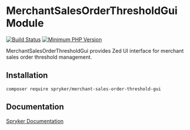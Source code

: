 # MerchantSalesOrderThresholdGui Module
[![Build Status](https://travis-ci.org/spryker/merchant-sales-order-threshold-gui.svg)](https://travis-ci.org/spryker/merchant-sales-order-threshold-gui)
[![Minimum PHP Version](https://img.shields.io/badge/php-%3E%3D%207.3-8892BF.svg)](https://php.net/)

MerchantSalesOrderThresholdGui provides Zed UI interface for merchant sales order threshold management.

## Installation

```
composer require spryker/merchant-sales-order-threshold-gui
```

## Documentation

[Spryker Documentation](https://academy.spryker.com/developing_with_spryker/module_guide/modules.html)
